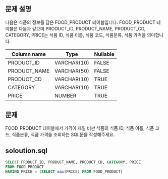 ## 문제 설명
다음은 식품의 정보를 담은 FOOD_PRODUCT 테이블입니다. FOOD_PRODUCT 테이블은 다음과 같으며 PRODUCT_ID, PRODUCT_NAME, PRODUCT_CD, CATEGORY, PRICE는 식품 ID, 식품 이름, 식품 코드, 식품분류, 식품 가격을 의미합니다.

|Column name|Type|Nullable|
|------|---|---|
|PRODUCT_ID|VARCHAR(10)|FALSE|
|PRODUCT_NAME|VARCHAR(50)|FALSE|
|PRODUCT_CD|VARCHAR(10)|TRUE|
|CATEGORY|VARCHAR(10)|TRUE|
|PRICE|NUMBER|TRUE|

## 문제
FOOD_PRODUCT 테이블에서 가격이 제일 비싼 식품의 식품 ID, 식품 이름, 식품 코드, 식품분류, 식품 가격을 조회하는 SQL문을 작성해주세요.

## soloution.sql
``` sql
SELECT PRODUCT_ID, PRODUCT_NAME, PRODUCT_CD, CATEGORY, PRICE
FROM FOOD_PRODUCT
HAVING PRICE = (SELECT max(PRICE) FROM FOOD_PRODUCT)
```